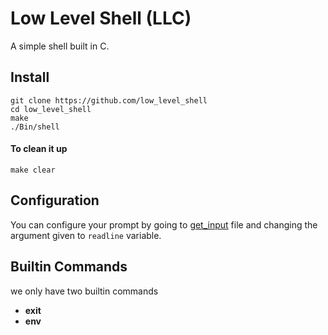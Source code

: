 # Low Level Shell (LLC)
A simple shell built in C.
## Install

```
git clone https://github.com/low_level_shell
cd low_level_shell
make
./Bin/shell

```
#### To clean it up
```
make clear
```

## Configuration
You can configure your prompt by going to [get_input](./src/get_input) file and changing the argument given to `readline` variable.

## Builtin Commands

we only have two builtin commands
- **exit**
- **env**

